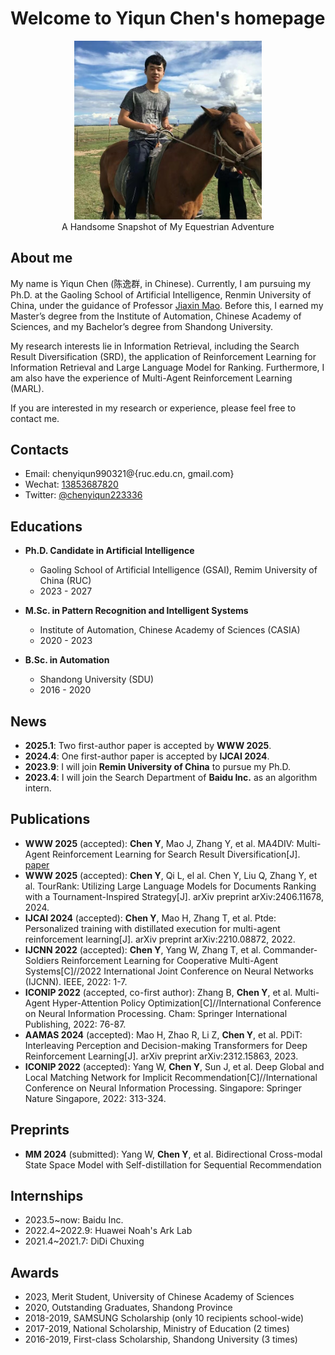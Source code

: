 # Welcome to Yiqun Chen's homepage

<div align="center">
    <img src="personal_picture.jpg" alt="Yiqun Chen" width="300">
    <figcaption>A Handsome Snapshot of My Equestrian Adventure</figcaption>
</div>

## About me

My name is Yiqun Chen (陈逸群, in Chinese). Currently, I am pursuing my Ph.D. at the Gaoling School of Artificial Intelligence, Renmin University of China, under the guidance of Professor [Jiaxin Mao](https://sites.google.com/site/maojiaxin/). Before this, I earned my Master’s degree from the Institute of Automation, Chinese Academy of Sciences, and my Bachelor’s degree from Shandong University. 

My research interests lie in Information Retrieval, including the Search Result Diversification (SRD), the application of Reinforcement Learning for Information Retrieval and Large Language Model for Ranking. Furthermore, I am also have the experience of Multi-Agent Reinforcement Learning (MARL).

If you are interested in my research or experience, please feel free to contact me.

## Contacts
* Email: chenyiqun990321@{ruc.edu.cn, gmail.com}
* Wechat: [13853687820](https://github.com/chenyiqun/chenyiqun.github.io/blob/main/Wechat.jpg)
* Twitter: [@chenyiqun223336](https://twitter.com/search?q=%40chenyiqun223336&src=typed_query)

## Educations


- **Ph.D. Candidate in Artificial Intelligence**
  - Gaoling School of Artificial Intelligence (GSAI), Remim University of China (RUC)
  - 2023 - 2027


- **M.Sc. in Pattern Recognition and Intelligent Systems**
  - Institute of Automation, Chinese Academy of Sciences (CASIA)
  - 2020 - 2023


- **B.Sc. in Automation**
  - Shandong University (SDU)
  - 2016 - 2020

## News

* **2025.1**: Two first-author paper is accepted by **WWW 2025**.
* **2024.4**: One first-author paper is accepted by **IJCAI 2024**.
* **2023.9**: I will join **Remin University of China** to pursue my Ph.D.
* **2023.4**: I will join the Search Department of **Baidu Inc.** as an algorithm intern.

## Publications

* **WWW 2025** (accepted): **Chen Y**, Mao J, Zhang Y, et al. MA4DIV: Multi-Agent Reinforcement Learning for Search Result Diversification[J]. [paper]([URL](https://arxiv.org/pdf/2403.17421))
* **WWW 2025** (accepted):  **Chen Y**, Qi L, el al. Chen Y, Liu Q, Zhang Y, et al. TourRank: Utilizing Large Language Models for Documents Ranking with a Tournament-Inspired Strategy[J]. arXiv preprint arXiv:2406.11678, 2024.
* **IJCAI 2024** (accepted): **Chen Y**, Mao H, Zhang T, et al. Ptde: Personalized training with distillated execution for multi-agent reinforcement learning[J]. arXiv preprint arXiv:2210.08872, 2022.
* **IJCNN 2022** (accepted): **Chen Y**, Yang W, Zhang T, et al. Commander-Soldiers Reinforcement Learning for Cooperative Multi-Agent Systems[C]//2022 International Joint Conference on Neural Networks (IJCNN). IEEE, 2022: 1-7.
* **ICONIP 2022** (accepted, co-first author): Zhang B, **Chen Y**, et al. Multi-Agent Hyper-Attention Policy Optimization[C]//International Conference on Neural Information Processing. Cham: Springer International Publishing, 2022: 76-87.
* **AAMAS 2024** (accepted): Mao H, Zhao R, Li Z, **Chen Y**, et al. PDiT: Interleaving Perception and Decision-making Transformers for Deep Reinforcement Learning[J]. arXiv preprint arXiv:2312.15863, 2023.
* **ICONIP 2022** (accepted): Yang W, **Chen Y**, Sun J, et al. Deep Global and Local Matching Network for Implicit Recommendation[C]//International Conference on Neural Information Processing. Singapore: Springer Nature Singapore, 2022: 313-324.
  
## Preprints
* **MM 2024** (submitted): Yang W, **Chen Y**, et al. Bidirectional Cross-modal State Space Model with Self-distillation for Sequential Recommendation

## Internships

* 2023.5~now: Baidu Inc.
* 2022.4~2022.9: Huawei Noah's Ark Lab
* 2021.4~2021.7: DiDi Chuxing

## Awards
* 2023, Merit Student, University of Chinese Academy of Sciences
* 2020, Outstanding Graduates, Shandong Province
* 2018-2019, SAMSUNG Scholarship (only 10 recipients school-wide)
* 2017-2019, National Scholarship, Ministry of Education (2 times)
* 2016-2019, First-class Scholarship, Shandong University (3 times)

